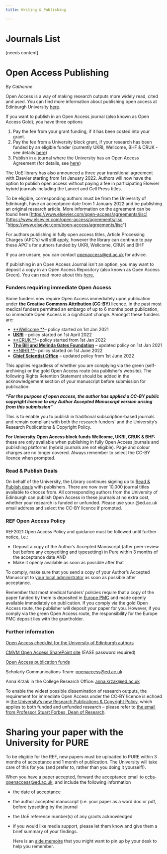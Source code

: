 ```yaml
---
title: Writing & Publishing

---
```

# Journals List

\[needs content\]

# Open Access Publishing

_By Catherine_

Open Access is a way of making research outputs more widely read, cited and used. You can find more information about publishing open access at Edinburgh University [here](https://www.ed.ac.uk/information-services/research-support/publish-research/open-access/open-access).

If you want to publish in an Open Access journal (also known as Open Access Gold), you have three options

1. Pay the fee from your grant funding, if it has been costed into your grant.
2. Pay the fee from a University block grant, if your research has been funded by an eligible funder (currently UKRI, Wellcome, BHF & CRUK - see details [here](https://www.ed.ac.uk/information-services/research-support/publish-research/open-access/request-apc-payment))
3. Publish in a journal where the University has an Open Access Agreement (for details, see [here](https://www.ed.ac.uk/information-services/research-support/publish-research/open-access/request-apc-payment/publisher-discounts))

The UoE library has also announced a three year transitional agreement with Elsevier starting from 1st January 2022. Authors will now have the option to publish open access without paying a fee in participating Elsevier hybrid journals including the Lancet and Cell Press titles.

To be eligible, corresponding authors must be from the University of Edinburgh, have an acceptance date from 1 January 2022 and be publishing an original research article. More information on the agreement can be found here [https://www.elsevier.com/open-access/agreements/jisc](https://www.elsevier.com/open-access/agreements/jisc "https://www.elsevier.com/open-access/agreements/jisc")

For authors publishing in fully open access titles, Article Processing Charges (APC's) will still apply, however the library can continue to pay these APC's for authors funded by UKRI, Wellcome, CRUK and BHF

If you are unsure, you can contact openaccess@ed.ac.uk for advice.

If publishing in an Open Access Journal isn't an option, you may want to deposit a copy in an Open Access Repository (also known as Open Access Green). You can read more about this [here.](https://www.ed.ac.uk/information-services/research-support/publish-research/open-access/open-access)

### Funders requiring immediate Open Access

Some funders now require Open Access immediately upon publication under [**the Creative Commons Attribution (CC-BY)**](https://creativecommons.org/licenses/by/4.0/) licence. In the past most medical funders permitted an embargo of up to 6 months post publication, so immediate Open Access is a significant change. Amongst these funders are:

* [**Wellcome **](https://wellcome.org/grant-funding/guidance/open-access-guidance/open-access-policy)– policy started on 1st Jan 2021
* [**UKRI**](https://www.ukri.org/publications/ukri-open-access-policy/) – policy started on 1st April 2022
* [**CRUK **](https://www.cancerresearchuk.org/funding-for-researchers/applying-for-funding/policies-that-affect-your-grant/policy-on-open-access)– policy started from 1st Jan 2022
* [**The Bill and Melinda Gates Foundation**](https://openaccess.gatesfoundation.org/) – updated policy on 1st Jan 2021
* [**NIHR **](https://www.nihr.ac.uk/documents/nihr-open-access-policy/28999)– policy started on 1st June 2022
* [**Chief Scientist Office**](https://www.cso.scot.nhs.uk/outputs/cso-open-access-policy/) – updated policy from 1st June 2022

This applies regardless of whether you are complying via the green (self-archiving) or the gold Open Access route (via publisher’s website). The following Rights Retention Statement should be added in the acknowledgement section of your manuscript before submission for publication:

**_“For the purpose of open access, the author has applied a CC-BY public copyright licence to any Author Accepted Manuscript version arising from this submission”_**

This is to enable you to publish in traditional subscription-based journals and remain compliant with both the research funders’ and the University’s Research Publications & Copyright Policy.

**For University Open Access block funds Wellcome, UKRI, CRUK & BHF:** these are only available when publishing in fully Open Access journals and publishing platforms (hybrid journals are not eligible). Page and colour charges are no longer covered. Always remember to select the CC-BY licence when prompted.

### Read & Publish Deals

On behalf of the University, the Library continues signing up to [Read & Publish deals](https://www.ed.ac.uk/information-services/research-support/publish-research/open-access/read-and-publish-journals) with publishers. There are now over 10,000 journal titles available to choose from. All corresponding authors from the University of Edinburgh can publish Open Access in these journals at no extra cost, whether your research is funded or unfunded. Please use your @ed.ac.uk email address and select the CC-BY licence if prompted.

### REF Open Access Policy

REF2021 Open Access Policy and guidance must be followed until further notice, i.e.:

* Deposit a copy of the Author’s Accepted Manuscript (after peer-review but before any copyediting and typesetting) in Pure within 3 months of the acceptance date AND
* Make it openly available as soon as possible after that

To comply, make sure that you send a copy of your Author’s Accepted Manuscript to [your local administrator](https://uoe.sharepoint.com/sites/CMVMOpenAccess/SitePages/CMVM-Open-Access-Contacts.aspx) as soon as possible after acceptance.

Remember that most medical funders’ policies require that a copy of the paper funded by them is deposited in [Europe PMC](https://europepmc.org/) and made openly available immediately on publication. If you comply via the gold Open Access route, the publisher will deposit your paper for you. However, if you comply via the green Open Access route, the responsibility for the Europe PMC deposit lies with the grantholder.

### Further information

[Open Access checklist for the University of Edinburgh authors](https://www.ed.ac.uk/information-services/research-support/publish-research/open-access/open-access-checklist-for-uoe-authors)

[CMVM Open Access SharePoint site](https://uoe.sharepoint.com/sites/CMVMOpenAccess) (EASE password required)

[Open Access publication funds](https://www.ed.ac.uk/information-services/research-support/publish-research/open-access/request-apc-payment)

Scholarly Communications Team: [openaccess@ed.ac.uk](mailto:openaccess@ed.ac.uk)

Anna Krzak in the College Research Office: [anna.krzak@ed.ac.uk](mailto:anna.krzak@ed.ac.uk)

To enable the widest possible dissemination of research outputs, the requirement for immediate Open Access under the CC-BY licence is echoed in [the University’s new Research Publications & Copyright Policy](https://www.ed.ac.uk/information-services/about/policies-and-regulations/research-publications), which applies to both funded and unfunded research – please refer to [the email from Professor Stuart Forbes, Dean of Research](https://uoe.sharepoint.com/sites/CMVMOpenAccess/SitePages/What's-NEW-.aspx#university-s-new-research-publications-copyright-policy).

# Sharing your paper with the University for PURE

To be eligible for the REF, new papers must be uploaded to PURE within 3 months of acceptance and 1 month of publication. The University will take care of this for you (and prefer to, rather than you doing it yourself!).

When you have a paper accepted, forward the acceptance email to [ccbs-openaccess@ed.ac.uk](mailto:ccbs-openaccess@ed.ac.uk), and include the following information

* the date of acceptance
* the author accepted manuscript (i.e. your paper as a word doc or pdf, before typsetting by the journal
* the UoE reference number(s) of any grants acknowledged
* if you would like media support, please let them know and give them a brief summary of your findings.

  Here is an [aide memoire](https://www.ed.ac.uk/files/atoms/files/ccbs_open_access_aide_memoire_v2.pdf) that you might want to pin up by your desk to help you remember.